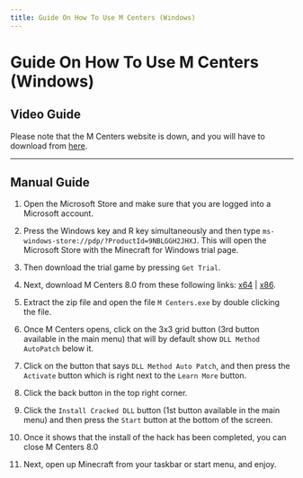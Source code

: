 ```yaml
---
title: Guide On How To Use M Centers (Windows)
---
```


# Guide On How To Use M Centers (Windows)

## Video Guide

<xgplayer url="https://dl.openm.tech/guides/mcenters8/arsfrtutorialmcenters8.mp4" />

Please note that the M Centers website is down, and you will have to download from [here](https://github.com/OpenM-Project/m-centers-archive).

---

## Manual Guide

1. Open the Microsoft Store and make sure that you are logged into a Microsoft account.

2. Press the Windows key and R key simultaneously and then type `ms-windows-store://pdp/?ProductId=9NBLGGH2JHXJ`. This will open the Microsoft Store with the Minecraft for Windows trial page.

3. Then download the trial game by pressing `Get Trial`.

4. Next, download M Centers 8.0 from these following links: [x64](https://github.com/OpenM-Project/m-centers-archive/raw/refs/tags/mcenters8013/M-Centers-8.0.1.3-x64.zip) | [x86](https://github.com/OpenM-Project/m-centers-archive/raw/refs/tags/mcenters8013/M-Centers-8.0.1.3-x86.zip).

5. Extract the zip file and open the file `M Centers.exe` by double clicking the file.

6. Once M Centers opens, click on the 3x3 grid button (3rd button available in the main menu) that will by default show `DLL Method AutoPatch` below it.

7. Click on the button that says `DLL Method Auto Patch`, and then press the `Activate` button which is right next to the `Learn More` button.

8. Click the back button in the top right corner.

9. Click the `Install Cracked DLL` button (1st button available in the main menu) and then press the `Start` button at the bottom of the screen.

10. Once it shows that the install of the hack has been completed, you can close M Centers 8.0

11. Next, open up Minecraft from your taskbar or start menu, and enjoy.